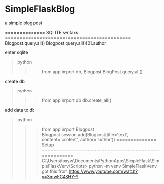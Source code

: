 # SimpleFlaskBlog
a simple blog post



============== SQLITE syntaxs ============================================
Blogpost.query.all()
Blogpost.query.all()[0].author

enter sqlite 
>python
>>>from app import db, Blogpost
>>>BlogPost.query.all()

create db
>python
>>>from app import db
>>>db.create_all()

add data to db
>python
>>> from app import Blogpost
>>> Blogpost.session.add(Blogpost(title='text', content='content', author='author'))
============== Setup ====================================================
C:\Users\tonyw\Documents\PythonApps\SimpleFlask\SimpleFlaskVenv\Scripts>
python -m venv SimpleFlaskVenv
got this from https://www.youtube.com/watch?v=3mwFC4SHY-Y
